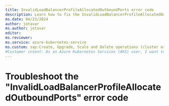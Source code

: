 ```yaml
---
title: InvalidLoadBalancerProfileAllocatedOutboundPorts error code
description: Learn how to fix the InvalidLoadBalancerProfileAllocatedOutboundPorts error that occurs when you try to create or update an Azure Kubernetes Service (AKS) cluster.
ms.date: 04/23/2024
author: jotavar
ms.author: jotavar
editor:
ms.reviewer:
ms.service: azure-kubernetes-service
ms.custom: sap:Create, Upgrade, Scale and Delete operations (cluster or nodepool)
#Customer intent: As an Azure Kubernetes Services (AKS) user, I want to fix a InvalidLoadBalancerProfileAllocatedOutboundPorts error so that I can create or update an AKS cluster successfully.
---
```


# Troubleshoot the "InvalidLoadBalancerProfileAllocatedOutboundPorts" error code

